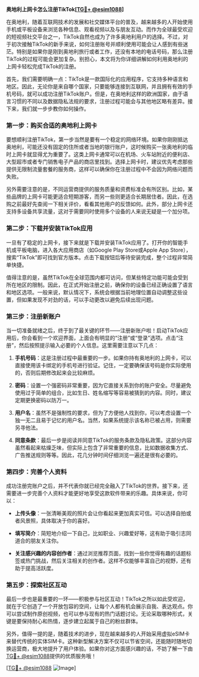 **奥地利上网卡怎么注册TikTok[[TG💪+ @esim1088](https://t.me/s/esim1088)]**

在奥地利，随着互联网技术的发展和社交媒体平台的普及，越来越多的人开始使用手机或平板设备来浏览各种信息、观看视频以及与朋友互动。而作为全球最受欢迎的短视频社交平台之一，TikTok自然也成为了许多奥地利用户的选择。不过，对于初次接触TikTok的新手来说，如何注册账号并顺利使用可能会让人感到有些迷茫。特别是如果你是刚到奥地利旅行或者工作，还没有本地的电话号码，那么注册TikTok的过程可能会更加复杂。别担心，本文将为你详细讲解如何利用奥地利的上网卡轻松完成TikTok的注册。

首先，我们需要明确一点：TikTok是一款国际化的应用程序，它支持多种语言和地区。因此，无论你是来自哪个国家，只要能够连接到互联网，并且拥有有效的手机号码，就可以成功注册TikTok账户。但是，在奥地利这样的欧洲国家，由于语言习惯的不同以及数据隐私法规的要求，注册过程可能会与其他地区略有差异。接下来，我们就一步步教你如何操作。

### 第一步：购买合适的奥地利上网卡

要想顺利注册TikTok，第一步当然是要有一个稳定的网络环境。如果你刚刚抵达奥地利，可能还没有固定的住所或者当地的银行账户，这时候购买一张奥地利的临时上网卡就显得尤为重要了。这类上网卡通常可以在机场、火车站附近的便利店、大型超市或者专门销售电子产品的商店里找到。选择上网卡时，建议优先考虑那些提供无限制流量套餐的服务商，这样可以确保你在注册过程中不会因为网络问题而失败。

另外需要注意的是，不同运营商提供的服务质量和资费标准会有所区别。比如，某些品牌的上网卡可能更适合短期游客，而另一些则更适合长期居住者。因此，在选购之前最好先查阅一下相关评价，看看其他用户的反馈如何。此外，部分上网卡还支持多设备共享流量，这对于需要同时使用多个设备的人来说无疑是一个加分项。

### 第二步：下载并安装TikTok应用

一旦有了稳定的上网卡，接下来就是下载并安装TikTok应用了。打开你的智能手机或平板电脑，进入各大应用商店（如Google Play Store或Apple App Store），搜索“TikTok”即可找到官方版本。点击下载按钮后等待安装完成，整个过程非常简单快捷。

值得注意的是，虽然TikTok在全球范围内都可访问，但某些特定功能可能会受到所在地区的限制。因此，在正式开始注册之前，确保你的设备已经正确设置了语言和地区选项。一般来说，默认情况下，系统会根据当前地理位置自动调整这些设置，但如果发现不对劲的话，可以手动更改以避免后续出现问题。

### 第三步：注册新账户

当一切准备就绪之后，终于到了最关键的环节——注册新账户啦！启动TikTok应用后，你会看到一个欢迎界面，上面会有明显的“注册”或“登录”选项。点击“注册”，然后按照提示输入必要的个人信息。这里需要注意以下几点：

1. **手机号码**：这是注册过程中最重要的一步。如果你持有奥地利的上网卡，可以直接使用该卡绑定的手机号进行验证。记住，一定要确保该号码是你实际使用的，否则后期修改起来会比较麻烦。
   
2. **密码**：设置一个强密码非常重要，因为它直接关系到你的账户安全。尽量避免使用过于简单的组合，比如生日、姓名缩写等容易被猜到的内容。同时，建议定期更换密码以防万一。

3. **用户名**：虽然不是强制性的要求，但为了方便他人找到你，可以考虑设置一个独一无二且易于记忆的用户名。当然，如果系统提示该名称已被占用，则需要另寻他法。

4. **同意条款**：最后一步是阅读并同意TikTok的服务条款及隐私政策。这部分内容虽然看起来枯燥乏味，但实际上包含了非常重要的信息，比如数据收集方式、广告推送规则等等。因此，花几分钟时间仔细浏览一遍还是很有必要的。

### 第四步：完善个人资料

成功注册完账户之后，并不代表你就已经完全融入了TikTok的世界。接下来，还需要进一步完善个人资料才能更好地享受这款软件带来的乐趣。具体来说，你可以：

- **上传头像**：一张清晰美观的照片会让你看起来更加真实可信。可以选择自拍或者风景照，具体取决于你的喜好。
  
- **填写简介**：简短地介绍一下自己，比如职业、兴趣爱好等，这有助于吸引志同道合的朋友关注你。
  
- **关注感兴趣的内容创作者**：通过浏览推荐页面，找到一些你觉得有趣的话题标签或热门挑战，然后关注相关的创作者。这样不仅能够丰富自己的视野，还有助于提高活跃度。

### 第五步：探索社区互动

最后一步也是最重要的一环——积极参与社区互动！TikTok之所以如此受欢迎，就在于它创造了一个开放包容的空间，让每个人都有机会展示自我、表达观点。你可以尝试制作原创视频，也可以参与现有的热门话题讨论。无论采取哪种形式，关键是要保持耐心和热情，逐步建立起属于自己的粉丝群体。

另外，值得一提的是，随着技术的进步，现在越来越多的人开始采用虚拟eSIM卡来替代传统的实体SIM卡。这种新型解决方案不仅可以节省空间，还能随时随地切换运营商，极大地提升了用户体验。如果你对这方面感兴趣的话，不妨了解一下由[TG💪+ @esim1088](https://t.me/s/esim1088)提供的优质服务哦！

[[TG💪+ @esim1088](https://t.me/s/esim1088) ![Image](https://i.postimg.cc/4NQfJmqS/Snipaste-2025-05-13-00-14-12.png)]